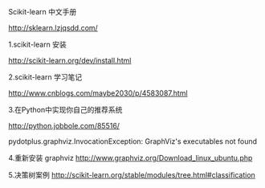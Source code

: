 
Scikit-learn 中文手册

http://sklearn.lzjqsdd.com/

1.scikit-learn 安装

http://scikit-learn.org/dev/install.html                                          


2.scikit-learn 学习笔记

http://www.cnblogs.com/maybe2030/p/4583087.html                                                 

3.在Python中实现你自己的推荐系统                    

http://python.jobbole.com/85516/                                  

pydotplus.graphviz.InvocationException: GraphViz's executables not found

4.重新安装 graphviz
http://www.graphviz.org/Download_linux_ubuntu.php

5.决策树案例
http://scikit-learn.org/stable/modules/tree.html#classification




